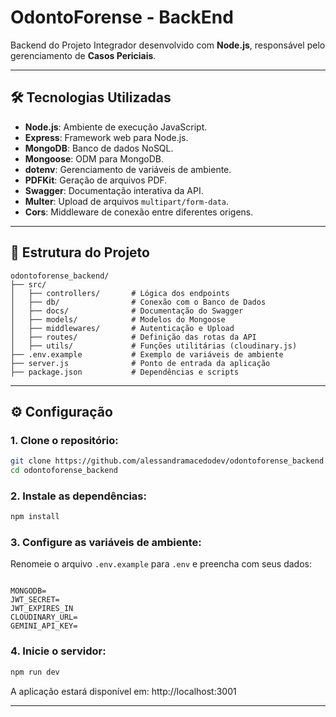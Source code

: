 # OdontoForense - BackEnd

Backend do Projeto Integrador desenvolvido com **Node.js**, responsável pelo gerenciamento de **Casos Periciais**.

---

## 🛠️ Tecnologias Utilizadas

- **Node.js**: Ambiente de execução JavaScript.
- **Express**: Framework web para Node.js.
- **MongoDB**: Banco de dados NoSQL.
- **Mongoose**: ODM para MongoDB.
- **dotenv**: Gerenciamento de variáveis de ambiente.
- **PDFKit**: Geração de arquivos PDF.
- **Swagger**: Documentação interativa da API.
- **Multer**: Upload de arquivos `multipart/form-data`.
- **Cors**: Middleware de conexão entre diferentes origens.

---

## 📁 Estrutura do Projeto

```
odontoforense_backend/
├── src/
│   ├── controllers/       # Lógica dos endpoints
│   ├── db/                # Conexão com o Banco de Dados
│   ├── docs/              # Documentação do Swagger
│   ├── models/            # Modelos do Mongoose
│   ├── middlewares/       # Autenticação e Upload
│   ├── routes/            # Definição das rotas da API
│   ├── utils/             # Funções utilitárias (cloudinary.js)
├── .env.example           # Exemplo de variáveis de ambiente
├── server.js              # Ponto de entrada da aplicação
├── package.json           # Dependências e scripts
```

---

## ⚙️ Configuração

### 1. Clone o repositório:

```bash
git clone https://github.com/alessandramacedodev/odontoforense_backend.git
cd odontoforense_backend
```

### 2. Instale as dependências:

```bash
npm install
```

### 3. Configure as variáveis de ambiente:

Renomeie o arquivo `.env.example` para `.env` e preencha com seus dados:

```env

MONGODB= 
JWT_SECRET= 
JWT_EXPIRES_IN 
CLOUDINARY_URL=
GEMINI_API_KEY=
```

### 4. Inicie o servidor:

```bash
npm run dev
```

A aplicação estará disponível em: http://localhost:3001  

---

